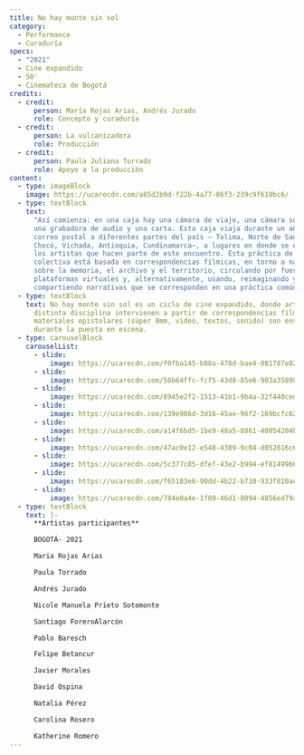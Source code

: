 ```yaml
---
title: No hay monte sin sol
category:
  - Performance
  - Curaduría
specs:
  - "2021"
  - Cine expandido
  - 50'
  - Cinemateca de Bogotá
credits:
  - credit:
      person: María Rojas Arias, Andrés Jurado
      role: Concepto y curaduría
  - credit:
      person: La vulcanizadora
      role: Producción
  - credit:
      person: Paula Juliana Torrado
      role: Apoyo a la producción
content:
  - type: imageBlock
    image: https://ucarecdn.com/a85d2b9d-f22b-4a77-86f3-239c9f619bc6/
  - type: textBlock
    text:
      "Así comienza: en una caja hay una cámara de viaje, una cámara súper 8mm,
      una grabadora de audio y una carta. Esta caja viaja durante un año por
      correo postal a diferentes partes del país — Tolima, Norte de Santander,
      Chocó, Vichada, Antioquia, Cundinamarca—, a lugares en donde se encuentran
      los artistas que hacen parte de este encuentro. Esta práctica de creación
      colectiva está basada en correspondencias fílmicas, en torno a narrativas
      sobre la memoria, el archivo y el territorio, circulando por fuera de las
      plataformas virtuales y, alternativamente, usando, reimaginando y
      compartiendo narrativas que se corresponden en una práctica común."
  - type: textBlock
    text: No hay monte sin sol es un ciclo de cine expandido, donde artistas de
      distinta disciplina intervienen a partir de correspondencias fílmicas. Los
      materiales epistolares (súper 8mm, video, textos, sonido) son ensamblados
      durante la puesta en escena.
  - type: carouselBlock
    carouselList:
      - slide:
          image: https://ucarecdn.com/f0fba145-b08a-478d-bae4-081787e82241/
      - slide:
          image: https://ucarecdn.com/56b64ffc-fcf5-43d8-85e6-903a35898d26/
      - slide:
          image: https://ucarecdn.com/8945e2f2-1513-41b1-9b4a-32f448ced661/
      - slide:
          image: https://ucarecdn.com/139e986d-3d16-45ae-96f2-169bcfc627f7/
      - slide:
          image: https://ucarecdn.com/a14f6bd5-1be9-48a5-8861-40054204b733/
      - slide:
          image: https://ucarecdn.com/47ac0e12-e548-4309-9c04-d052616c6c52/
      - slide:
          image: https://ucarecdn.com/5c377c85-dfef-43e2-b994-ef814996680b/
      - slide:
          image: https://ucarecdn.com/f65183e6-90dd-4b22-b710-933f810ae3a7/
      - slide:
          image: https://ucarecdn.com/784e0a4e-1f09-46d1-8094-4856ed79a45d/
  - type: textBlock
    text: |-
      **Artistas participantes**

      BOGOTÁ- 2021

      Maria Rojas Arias

      Paula Torrado

      Andrés Jurado

      Nicole Manuela Prieto Sotomonte

      Santiago ForeroAlarcón

      Pablo Baresch

      Felipe Betancur

      Javier Morales

      David Ospina

      Natalia Pérez

      Carolina Rosero

      Katherine Romero
---
```

